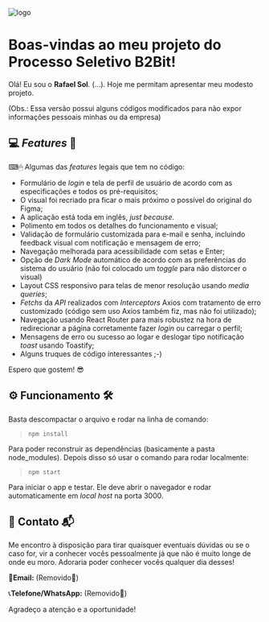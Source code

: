 ![logo](https://i.imgur.com/hsTuEdg.png)
# Boas-vindas ao meu projeto do Processo Seletivo B2Bit!

Olá! Eu sou o **Rafael Sol**. (...). Hoje me permitam apresentar meu modesto projeto.

(Obs.: Essa versão possui alguns códigos modificados para não expor informações pessoais minhas ou da empresa)

## 💻 *Features* 📝

⌨🖱 Algumas das *features* legais que tem no código:

 - Formulário de *login* e tela de perfil de usuário de acordo com as
   especificações e todos os pré-requisitos;
 - O visual foi recriado pra ficar o mais próximo o possível do original do Figma;
 - A aplicação está toda em inglês, *just because*.
 - Polimento em todos os detalhes do funcionamento e visual;
 - Validação de formulário customizada para e-mail e senha,
   incluindo feedback visual com notificação e mensagem de erro;
  - Navegação melhorada para acessibilidade com setas e Enter;
  - Opção de *Dark Mode* automático de acordo com as preferências do sistema do usuário (não foi colocado um *toggle* para não distorcer o visual)
  - Layout CSS responsivo para telas de menor resolução usando *media queries*;
  - *Fetchs* da *API* realizados com *Interceptors* Axios com tratamento de erro customizado (código sem uso Axios também fiz, mas não foi utilizado);
  - Navegação usando React Router para mais robustez na hora de redirecionar a página corretamente fazer *login* ou carregar o perfil;
  - Mensagens de erro ou sucesso ao logar e deslogar tipo notificação *toast* usando Toastify;
  - Alguns truques de código interessantes ;-)

Espero que gostem! 😎

## ⚙ Funcionamento 🛠

Basta descompactar o arquivo e rodar na linha de comando:

> `npm install`

Para poder reconstruir as dependências (basicamente a pasta node_modules). Depois disso só usar o comando para rodar localmente:

> `npm start`

Para iniciar o app e testar. Ele deve abrir o navegador e rodar automaticamente em *local host* na porta 3000.

## 📱 Contato 📬

Me encontro à disposição para tirar quaisquer eventuais dúvidas ou se o caso for, vir a conhecer vocês pessoalmente já que não é muito longe de onde eu moro. Adoraria poder conhecer vocês qualquer dia desses!

📧**Email:** (Removido🤖)

📞**Telefone/WhatsApp:** (Removido🤖)

Agradeço a atenção e a oportunidade!
